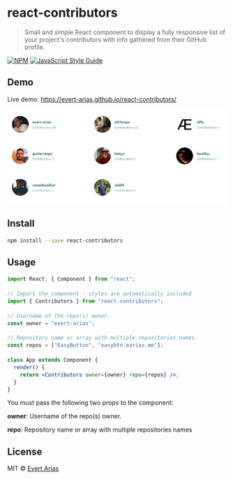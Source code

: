 # react-contributors

> Small and simple React component to display a fully responsive list of your project's contributors with info gathered from their GitHub profile.

[![NPM](https://img.shields.io/npm/v/react-contributors.svg)](https://www.npmjs.com/package/react-contributors) [![JavaScript Style Guide](https://img.shields.io/badge/code_style-standard-brightgreen.svg)](https://standardjs.com)

## Demo

Live demo: <https://evert-arias.github.io/react-contributors/>

![demo](demo.png)

## Install

```bash
npm install --save react-contributors
```

## Usage

```jsx
import React, { Component } from "react";

// Import the component - styles are automatically included
import { Contributors } from "react-contributors";

// Username of the repo(s) owner.
const owner = "evert-arias";

// Repository name or array with multiple repositories names.
const repos = ["EasyButton", "easybtn.earias.me"];

class App extends Component {
  render() {
    return <Contributors owner={owner} repo={repos} />;
  }
}
```

You must pass the following two props to the component:

**owner**: Username of the repo(s) owner.

**repo**: Repository name or array with multiple repositories names

## License

MIT © [Evert Arias](https://github.com/evert-arias)
